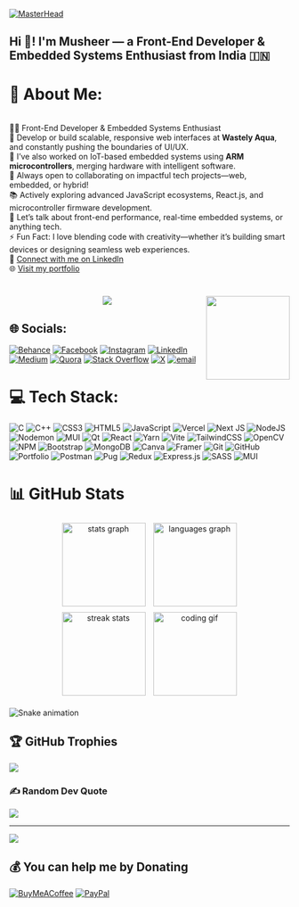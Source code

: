 [![MasterHead](https://c4.wallpaperflare.com/wallpaper/435/542/549/javascript-google-node-js-html-microsoft-visual-studio-hd-wallpaper-preview.jpg)](https://musheer.vercel.app/)

<h2 align="left">Hi 👋! I'm Musheer — a Front-End Developer & Embedded Systems Enthusiast from India 🇮🇳</h2>

# 💫 About Me:

<br>👨‍💻 Front-End Developer & Embedded Systems Enthusiast<br>🚀 Develop or build scalable, responsive web interfaces at **Wastely Aqua**, and constantly pushing the boundaries of UI/UX.<br>🔧 I’ve also worked on IoT-based embedded systems using **ARM microcontrollers**, merging hardware with intelligent software.<br>🤝 Always open to collaborating on impactful tech projects—web, embedded, or hybrid!<br>📚 Actively exploring advanced JavaScript ecosystems, React.js, and microcontroller firmware development.<br>💬 Let’s talk about front-end performance, real-time embedded systems, or anything tech.<br>⚡ Fun Fact: I love blending code with creativity—whether it’s building smart devices or designing seamless web experiences.<br>🔗 [Connect with me on LinkedIn](https://www.linkedin.com/in/moshir-khan/)<br>🌐 [Visit my portfolio](https://musheer.vercel.app)<br><br>

###
<img align="right" height="150" src="https://media.giphy.com/media/M9gbBd9nbDrOTu1Mqx/giphy.gif"  />

###

<div align="center">
  <img src="https://visitor-badge.laobi.icu/badge?page_id=kmusheer&"  />
</div>

## 🌐 Socials:

[![Behance](https://img.shields.io/badge/Behance-1769ff?logo=behance&logoColor=white)](https://behance.net/https://www.behance.net/musheerkhan10) [![Facebook](https://img.shields.io/badge/Facebook-%231877F2.svg?logo=Facebook&logoColor=white)](https://facebook.com/https://www.facebook.com/musheer.khan.9081) [![Instagram](https://img.shields.io/badge/Instagram-%23E4405F.svg?logo=Instagram&logoColor=white)](https://instagram.com/https://www.instagram.com/mu.sheer_k/) [![LinkedIn](https://img.shields.io/badge/LinkedIn-%230077B5.svg?logo=linkedin&logoColor=white)](https://www.linkedin.com/in/moshir-khan/) [![Medium](https://img.shields.io/badge/Medium-12100E?logo=medium&logoColor=white)](https://medium.com/@https://medium.com/@musheerk799) [![Quora](https://img.shields.io/badge/Quora-%23B92B27.svg?logo=Quora&logoColor=white)](https://quora.com/profile/https://quora.com/profile/Musheer-Khan-141) [![Stack Overflow](https://img.shields.io/badge/-Stackoverflow-FE7A16?logo=stack-overflow&logoColor=white)](https://stackoverflow.com/users/https://stackoverflow.com/users/21291371/musheer-khan) [![X](https://img.shields.io/badge/X-black.svg?logo=X&logoColor=white)](https://x.com/https://x.com/musheer_k) [![email](https://img.shields.io/badge/Email-D14836?logo=gmail&logoColor=white)](mailto:musheerk799@gmail.com) 

# 💻 Tech Stack:
![C](https://img.shields.io/badge/c-%2300599C.svg?style=flat&logo=c&logoColor=white) ![C++](https://img.shields.io/badge/c++-%2300599C.svg?style=flat&logo=c%2B%2B&logoColor=white) ![CSS3](https://img.shields.io/badge/css3-%231572B6.svg?style=flat&logo=css3&logoColor=white) ![HTML5](https://img.shields.io/badge/html5-%23E34F26.svg?style=flat&logo=html5&logoColor=white) ![JavaScript](https://img.shields.io/badge/javascript-%23323330.svg?style=flat&logo=javascript&logoColor=%23F7DF1E) ![Vercel](https://img.shields.io/badge/vercel-%23000000.svg?style=flat&logo=vercel&logoColor=white) ![Next JS](https://img.shields.io/badge/Next-black?style=flat&logo=next.js&logoColor=white) ![NodeJS](https://img.shields.io/badge/node.js-6DA55F?style=flat&logo=node.js&logoColor=white) ![Nodemon](https://img.shields.io/badge/NODEMON-%23323330.svg?style=flat&logo=nodemon&logoColor=%BBDEAD) ![MUI](https://img.shields.io/badge/MUI-%230081CB.svg?style=flat&logo=mui&logoColor=white) ![Qt](https://img.shields.io/badge/Qt-%23217346.svg?style=flat&logo=Qt&logoColor=white) ![React](https://img.shields.io/badge/react-%2320232a.svg?style=flat&logo=react&logoColor=%2361DAFB) ![Yarn](https://img.shields.io/badge/yarn-%232C8EBB.svg?style=flat&logo=yarn&logoColor=white) ![Vite](https://img.shields.io/badge/vite-%23646CFF.svg?style=flat&logo=vite&logoColor=white) ![TailwindCSS](https://img.shields.io/badge/tailwindcss-%2338B2AC.svg?style=flat&logo=tailwind-css&logoColor=white) ![OpenCV](https://img.shields.io/badge/opencv-%23white.svg?style=flat&logo=opencv&logoColor=white) ![NPM](https://img.shields.io/badge/NPM-%23CB3837.svg?style=flat&logo=npm&logoColor=white) ![Bootstrap](https://img.shields.io/badge/bootstrap-%238511FA.svg?style=flat&logo=bootstrap&logoColor=white) ![MongoDB](https://img.shields.io/badge/MongoDB-%234ea94b.svg?style=flat&logo=mongodb&logoColor=white) ![Canva](https://img.shields.io/badge/Canva-%2300C4CC.svg?style=flat&logo=Canva&logoColor=white) ![Framer](https://img.shields.io/badge/Framer-black?style=flat&logo=framer&logoColor=blue) ![Git](https://img.shields.io/badge/git-%23F05033.svg?style=flat&logo=git&logoColor=white) ![GitHub](https://img.shields.io/badge/github-%23121011.svg?style=flat&logo=github&logoColor=white) ![Portfolio](https://img.shields.io/badge/Portfolio-%23000000.svg?style=flat&logo=firefox&logoColor=#FF7139) ![Postman](https://img.shields.io/badge/Postman-FF6C37?style=flat&logo=postman&logoColor=white) ![Pug](https://img.shields.io/badge/Pug-FFF?style=flat&logo=pug&logoColor=A86454) ![Redux](https://img.shields.io/badge/redux-%23593d88.svg?style=flat&logo=redux&logoColor=white) ![Express.js](https://img.shields.io/badge/express.js-%23404d59.svg?style=flat&logo=express&logoColor=%2361DAFB) ![SASS](https://img.shields.io/badge/SASS-hotpink.svg?style=flat&logo=SASS&logoColor=white) ![MUI](https://img.shields.io/badge/MUI-%230081CB.svg?style=flat&logo=mui&logoColor=white)

# 📊 GitHub Stats

<div align="center">
  <img src="https://github-readme-stats.vercel.app/api?username=kmusheer&locale=en&hide_title=false&layout=compact&card_width=320&langs_count=5&theme=prussian&include_all_commits=true&count_private=false&disable_animations=false&hide_border=false" height="150" alt="stats graph" style="margin: 5px;" />
  <img src="https://github-readme-stats.vercel.app/api/top-langs?username=kmusheer&locale=en&hide_title=false&layout=compact&card_width=320&langs_count=5&theme=prussian&hide_border=false" height="150" alt="languages graph" style="margin: 5px;" />
</div>

<div align="center">
  <img src="https://nirzak-streak-stats.vercel.app/?user=kmusheer&theme=prussian&hide_border=false" height="150" alt="streak stats" style="margin: 5px;" />
  <img src="https://i.pinimg.com/originals/91/6b/1c/916b1c0b9788ad87b9ccdfc71bbdadf3.gif" height="150" alt="coding gif" style="margin: 5px;" />
</div>

<br clear="both">

<img src="https://raw.githubusercontent.com/kmusheer/kmusheer/output/snake.svg" alt="Snake animation" />

<!--![GitHub Contribution Snake](https://raw.githubusercontent.com/kmusheer/kmusheer/output/github-contribution-grid-snake.svg)-->

## 🏆 GitHub Trophies
![](https://github-profile-trophy.vercel.app/?username=kmusheer&theme=prussian&no-frame=false&no-bg=true&margin-w=4)

### ✍️ Random Dev Quote
![](https://quotes-github-readme.vercel.app/api?type=horizontal&theme=prussian)

---
[![](https://visitcount.itsvg.in/api?id=kmusheer&icon=10&color=0)](https://visitcount.itsvg.in)

  ## 💰 You can help me by Donating
  [![BuyMeACoffee](https://img.shields.io/badge/Buy%20Me%20a%20Coffee-ffdd00?style=for-the-badge&logo=buy-me-a-coffee&logoColor=black)](https://buymeacoffee.com/https://buymeacoffee.com/musheerk79x) [![PayPal](https://img.shields.io/badge/PayPal-00457C?style=for-the-badge&logo=paypal&logoColor=white)](https://paypal.me/paypal.me/MohdKhan8977) 

  
<!-- Proudly created with GPRM ( https://gprm.itsvg.in ) -->
